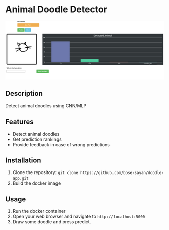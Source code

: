 # Animal Doodle Detector

![Alt text](./screenshot.png?raw=true "Title")

## Description
Detect animal doodles using CNN/MLP

## Features
- Detect animal doodles
- Get prediction rankings
- Provide feedback in case of wrong predictions

## Installation
1. Clone the repository: `git clone https://github.com/bose-sayan/doodle-app.git`
2. Build the docker image

## Usage
1. Run the docker container
2. Open your web browser and navigate to `http://localhost:5000`
3. Draw some doodle and press predict.